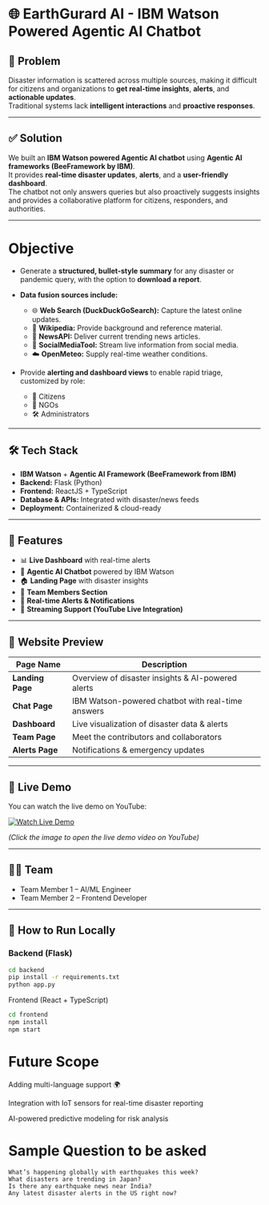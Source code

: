 # 🌐 EarthGurard AI - IBM Watson Powered Agentic AI Chatbot

## 🚨 Problem
Disaster information is scattered across multiple sources, making it difficult for citizens and organizations to **get real-time insights**, **alerts**, and **actionable updates**.  
Traditional systems lack **intelligent interactions** and **proactive responses**.

---

## ✅ Solution
We built an **IBM Watson powered Agentic AI chatbot** using **Agentic AI frameworks (BeeFramework by IBM)**.  
It provides **real-time disaster updates**, **alerts**, and a **user-friendly dashboard**.  
The chatbot not only answers queries but also proactively suggests insights and provides a collaborative platform for citizens, responders, and authorities.

---

# Objective
- Generate a **structured, bullet-style summary** for any disaster or pandemic query, with the option to **download a report**.  

- **Data fusion sources include:**
  - 🌐 **Web Search (DuckDuckGoSearch):** Capture the latest online updates.  
  - 📖 **Wikipedia:** Provide background and reference material.  
  - 📰 **NewsAPI:** Deliver current trending news articles.  
  - 💬 **SocialMediaTool:** Stream live information from social media.  
  - ☁️ **OpenMeteo:** Supply real-time weather conditions.  

- Provide **alerting and dashboard views** to enable rapid triage, customized by role:  
  - 👤 Citizens  
  - 🏥 NGOs  
  - 🛠️ Administrators

---

## 🛠️ Tech Stack
- **IBM Watson** + **Agentic AI Framework (BeeFramework from IBM)**
- **Backend:** Flask (Python)
- **Frontend:** ReactJS + TypeScript
- **Database & APIs:** Integrated with disaster/news feeds
- **Deployment:** Containerized & cloud-ready

---

## 🚀 Features
- 📊 **Live Dashboard** with real-time alerts  
- 💬 **Agentic AI Chatbot** powered by IBM Watson  
- 🏠 **Landing Page** with disaster insights  
- 👥 **Team Members Section**  
- 🚨 **Real-time Alerts & Notifications**  
- 📡 **Streaming Support (YouTube Live Integration)**  

---

## 📸 Website Preview

| Page Name     | Description                                      |
|---------------|--------------------------------------------------|
| **Landing Page** | Overview of disaster insights & AI-powered alerts |
| **Chat Page**    | IBM Watson-powered chatbot with real-time answers |
| **Dashboard**    | Live visualization of disaster data & alerts      |
| **Team Page**    | Meet the contributors and collaborators           |
| **Alerts Page**  | Notifications & emergency updates                 |

---

## 🎥 Live Demo
You can watch the live demo on YouTube:  

[![Watch Live Demo](https://img.youtube.com/vi/RxRqzCwhqeE/0.jpg)](https://youtu.be/RxRqzCwhqeE)  

*(Click the image to open the live demo video on YouTube)*


---

## 👨‍💻 Team
- Team Member 1 – AI/ML Engineer  
- Team Member 2 – Frontend Developer  

---

## 🚀 How to Run Locally

### Backend (Flask)
```bash
cd backend
pip install -r requirements.txt
python app.py
```


Frontend (React + TypeScript)

```bash
cd frontend
npm install
npm start
```

# Future Scope

Adding multi-language support 🌍

Integration with IoT sensors for real-time disaster reporting

AI-powered predictive modeling for risk analysis

# Sample Question to be asked

    What’s happening globally with earthquakes this week?
    What disasters are trending in Japan?
    Is there any earthquake news near India?
    Any latest disaster alerts in the US right now?

